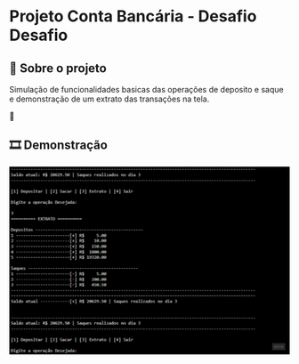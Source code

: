 # Projeto Conta Bancária - Desafio Desafio



## 🚀 Sobre o projeto
Simulação de funcionalidades basicas das operações de deposito e saque e demonstração de um extrato das transações na tela.

:bookmark_tabs:
## 🎞 Demonstração

![alt text](image.png)